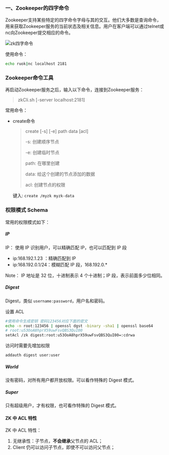 ### 一、Zookeeper的四字命令

Zookeeper支持某些特定的四字命令字母与其的交互。他们大多数是查询命令，用来获取Zookeeper服务的当前状态及相关信息。用户在客户端可以通过telnet或nc向Zookeeper提交相应的命令。

![zk四字命令](F:\hexo\vuepress\docs\.vuepress\picBak\1563161762556.png)

使用命令：

```sh
echo ruok|nc localhost 2181
```

### Zookeeper命令工具

再启动Zookeeper服务之后，输入以下命令，连接到Zookeeper服务：

> zkCli.sh [-server localhost:2181]

常用命令：

- create命令

  > create [-s] [-e] path data [acl]
  >
  > -s: 创建顺序节点
  >
  > -e: 创建临时节点
  >
  > path: 在哪里创建
  >
  > data: 给这个创建的节点添加的数据
  >
  > acl: 创建节点的权限

  键入: `create /myzk myzk-data`

### 权限模式 Schema

常用的权限模式如下：

##### IP

IP： 使用 IP 识别用户，可以精确匹配 IP，也可以匹配到 IP 段

- ip:168.192.1.23 ：精确匹配到 IP
- ip:168.192.0.1/24：模糊匹配 IP 段，168.192.0.*

Note： IP 地址是 32 位，十进制表示 4 个十进制；IP 段，表示前面多少位相同。

##### Digest

Digest，类似 `username:password`，用户名和密码。

设置 ACL

```sh
#使用命令生成密钥 密码123456对应下面的密文
echo -n root:123456 | openssl dgst -binary -sha1 | openssl base64
# root:u53OoA8hprX59uwFsvQBS3QuI00
setAcl /zk digest:root:u53OoA8hprX59uwFsvQBS3QuI00=:cdrwa
```

访问时需要先增加权限

```sh
addauth digest user:user
```

##### World

没有密码，对所有用户都开放权限。可以看作特殊的 Digest 模式。

##### Super

只有超级用户，才有权限，也可看作特殊的 Digest 模式。

#### ZK 中 ACL 特性

ZK 中 ACL 特性：

1. 无继承性：子节点，**不会继承**父节点的 ACL；
2. Client 仍可以访问子节点，即使不可以访问父节点；